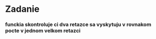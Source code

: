 # Zadanie

### funckia skontroluje ci dva retazce sa vyskytuju v rovnakom pocte v jednom velkom retazci
